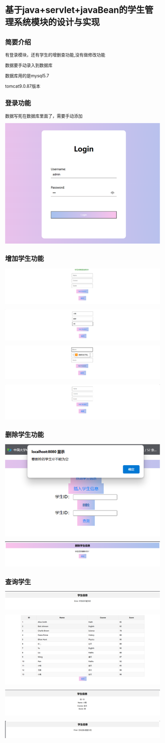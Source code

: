 

# 基于java+servlet+javaBean的学生管理系统模块的设计与实现

## 简要介绍

有登录模块，还有学生的增删查功能,没有做修改功能

数据要手动录入到数据库

数据库用的是mysql5.7

tomcat9.0.87版本



## 登录功能

数据写死在数据库里面了，需要手动添加

![Alt Text](images\登录1.png)

## 增加学生功能

![Alt Text](images\添加学生成功1.png)

![新增学生1](images\新增学生1.png)

![新增学生必要1](images\新增学生必要1.png)

![alt text](images\插入学生1.png)

## 删除学生功能

![Alt Text](images\删除空提醒1.png)

![删除学生成功1](images\删除学生成功1.png)

## 查询学生

![Alt Text](images\查询空提醒1.png)

![查询学生1](images\查询学生1.png)

![查询学生成功1](images\查询学生成功1.png)

![查询学生为空1](images\查询学生为空1.png)